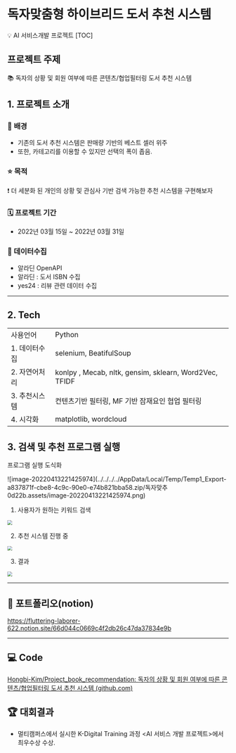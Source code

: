 # 독자맞춤형 하이브리드 도서 추천 시스템

<aside>
💡 AI 서비스개발 프로젝트
[TOC]



# 프로젝트 주제

 📚 독자의 상황 및 회원 여부에 따른 콘텐츠/협업필터링 도서 추천 시스템



## **1. 프로젝트 소개**

### 💭 **배경**

- 기존의 도서 추천 시스템은 판매량 기반의 베스트 셀러 위주
- 또한, 카테고리를 이용할 수 있지만 선택의 폭이 좁음.



### ⭐ **목적**

❗ 더 세분화 된 개인의 상황 및 관심사 기반 검색 가능한 추천 시스템을 구현해보자



### 🗓️ **프로젝트 기간**

- 2022년 03월 15일 ~ 2022년 03월 31일



### 💽 데이터수집

- 알라딘 OpenAPI
- 알라딘 : 도서 ISBN 수집
- yes24 : 리뷰 관련 데이터 수집



---

## **2. Tech**

|               |                                                        |
| --- | --- |
| 사용언어 | Python |
| 1. 데이터수집 | selenium, BeatifulSoup |
| 2. 자연어처리 | konlpy , Mecab, nltk, gensim, sklearn, Word2Vec, TFIDF |
| 3. 추천시스템 | 컨텐츠기반 필터링, MF 기반 잠재요인 협업 필터링 |
| 4. 시각화 | matplotlib, wordcloud |



## 3. 검색 및 추천 프로그램 실행

프로그램 실행 도식화

![image-20220413221425974](../../../../AppData/Local/Temp/Temp1_Export-a837871f-cbe8-4c9c-90e0-e74b821bba58.zip/독자맞추 0d22b.assets/image-20220413221425974.png)

1. 사용자가 원하는 키워드 검색

<img src="../../../../AppData/Local/Temp/Temp1_Export-a837871f-cbe8-4c9c-90e0-e74b821bba58.zip/독자맞추 0d22b.assets/Untitled (1).png" style="zoom: 67%;" />



2. 추천 시스템 진행 중

<img src="../../../../AppData/Local/Temp/Temp1_Export-a837871f-cbe8-4c9c-90e0-e74b821bba58.zip/독자맞추 0d22b.assets/Untitled (2).png" style="zoom:67%;" />



3. 결과

<img src="../../../../AppData/Local/Temp/Temp1_Export-a837871f-cbe8-4c9c-90e0-e74b821bba58.zip/독자맞추 0d22b.assets/Untitled (3).png" style="zoom:67%;" />

---



# 💫 포트폴리오(notion)

https://fluttering-laborer-622.notion.site/66d044c0669c4f2db26c47da37834e9b



---

# :computer: Code

[Hongbi-Kim/Project_book_recommendation: 독자의 상황 및 회원 여부에 따른 콘텐츠/협업필터링 도서 추천 시스템 (github.com)](https://github.com/Hongbi-Kim/Project_book_recommendation)



# 🏆 대회결과

- 멀티캠퍼스에서 실시한 K-Digital Training 과정 <AI 서비스 개발 프로젝트>에서 최우수상 수상.